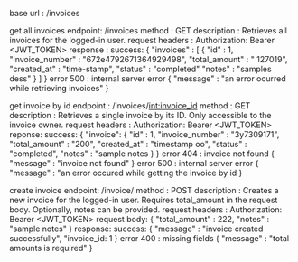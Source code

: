 base url : /invoices

get all invoices
    endpoint: /invoices
    method : GET
    description : Retrieves all invoices for the logged-in user.
    request headers : Authorization: Bearer <JWT_TOKEN>
    response :
        success:
        {
            "invoices" : [
                {
                    "id" : 1,
                    "invoice_number" : "672e4792671364929498",
                    "total_amount" : " 127019",
                    "created_at" : "time-stamp",
                    "status" : "completed"
                    "notes" : "samples dess"
                }
            ]
        }
        error 500 : internal server error
        {
            "message" : "an error ocurred while retrieving invoices"
        }

get invoice by id
    endpoint : /invoices/<int:invoice_id>
    method : GET
    description : Retrieves a single invoice by its ID. Only accessible to the invoice owner.
    request headers : Authorization: Bearer <JWT_TOKEN>
    reponse:
        success:
        {
            "invoice": {
                "id" : 1,
                "invoice_number" : "3y7309171",
                "total_amount" : "200",
                "created_at" : "timestamp oo",
                "status" : "completed",
                "notes" : "sample notes
            }
        }
        error 404 : invoice not found
        {
            "message" : "invoice not found"
        }
        error 500 : internal server error
        {
            "message" : "an error occured while getting the invoice by id
        }


create invoice
    endpoint: /invoice/
    method : POST
    description : Creates a new invoice for the logged-in user. Requires total_amount in the request body. Optionally, notes can be provided.
    request headers : Authorization: Bearer <JWT_TOKEN>
    request body:
    {
        "total_amount" : 222,
        "notes" : "sample notes"
    }
    response:
        success:
        {
            "message" : "invoice created successfully",
            "invoice_id: 1
        }
        error 400 : missing fields
        {
            "message" : "total amounts is required"
        }